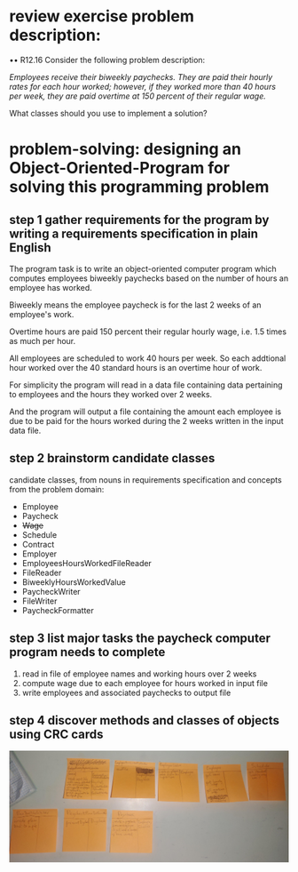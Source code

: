 # review exercise problem description:

•• R12.16 Consider the following problem description:

_Employees receive their biweekly paychecks. They are paid their hourly rates for each hour worked; however, if they worked more than 40 hours per week, they are paid overtime at 150 percent of their regular wage._

What classes should you use to implement a solution?

# problem-solving: designing an Object-Oriented-Program for solving this programming problem

## step 1 gather requirements for the program by writing a requirements specification in plain English

The program task is to write an object-oriented computer program which computes employees biweekly paychecks based on the number of hours an employee has worked.

Biweekly means the employee paycheck is for the last 2 weeks of an employee's work.

Overtime hours are paid 150 percent their regular hourly wage, i.e. 1.5 times as much per hour.

All employees are scheduled to work 40 hours per week. So each addtional hour worked over the 40 standard hours is an overtime hour of work.

For simplicity the program will read in a data file containing data pertaining to employees and the hours they worked over 2 weeks.

And the program will output a file containing the amount each employee is due to be paid for the hours worked during the 2 weeks written in the input data file.

## step 2 brainstorm candidate classes

candidate classes, from nouns in requirements specification and concepts from the problem domain:
- Employee
- Paycheck
- ~~Wage~~
- Schedule
- Contract
- Employer
- EmployeesHoursWorkedFileReader
- FileReader
- BiweeklyHoursWorkedValue
- PaycheckWriter
- FileWriter
- PaycheckFormatter

## step 3 list major tasks the paycheck computer program needs to complete

1. read in file of employee names and working hours over 2 weeks
2. compute wage due to each employee for hours worked in input file
3. write employees and associated paychecks to output file

## step 4 discover methods and classes of objects using CRC cards

![OOP class design of a biweekly employee paycheck calculator](crc-cards.jpeg)
